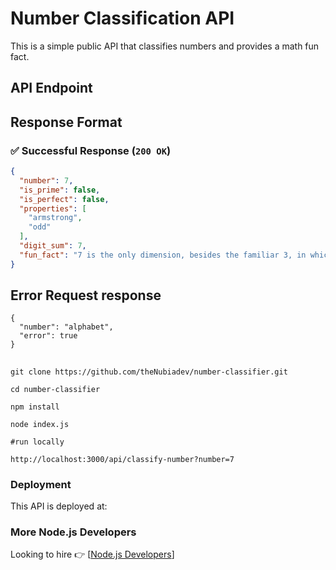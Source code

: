 # Number Classification API  

This is a simple public API that classifies numbers and provides a math fun fact.

## API Endpoint  


## Response Format  
### ✅ **Successful Response (`200 OK`)**
```json
{
  "number": 7,
  "is_prime": false,
  "is_perfect": false,
  "properties": [
    "armstrong",
    "odd"
  ],
  "digit_sum": 7,
  "fun_fact": "7 is the only dimension, besides the familiar 3, in which a vector cross product can be defined."
}
```

## Error Request response
```
{
  "number": "alphabet",
  "error": true
} 

```
##


``` shell
git clone https://github.com/theNubiadev/number-classifier.git

cd number-classifier

npm install

node index.js

#run locally

http://localhost:3000/api/classify-number?number=7

```


### Deployment
This API is deployed at:  

### More Node.js Developers
Looking to hire  👉 [[Node.js Developers](https://hng.tech/hire/nodejs-developers)]